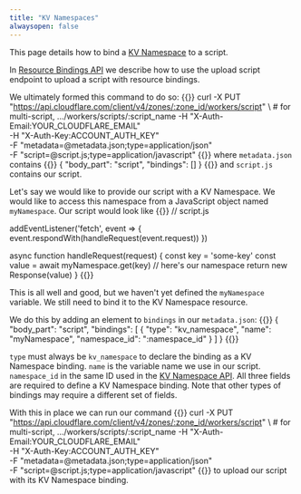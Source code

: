 ```yaml
---
title: "KV Namespaces"
alwaysopen: false
---
```


This page details how to bind a [KV Namespace](../../../kv) to a script.

In [Resource Bindings API](..) we describe how to use the upload script endpoint to upload a script with resource bindings.

We ultimately formed this command to do so:
{{<highlight bash>}}
curl -X PUT "https://api.cloudflare.com/client/v4/zones/:zone_id/workers/script" \  # for multi-script, .../workers/scripts/:script_name
  -H "X-Auth-Email:YOUR_CLOUDFLARE_EMAIL" \
  -H "X-Auth-Key:ACCOUNT_AUTH_KEY" \
  -F "metadata=@metadata.json;type=application/json" \
  -F "script=@script.js;type=application/javascript"
{{</highlight>}}
where `metadata.json` contains
{{<highlight json>}}
{
  "body_part": "script",
  "bindings": []
}
{{</highlight>}}
and `script.js` contains our script.

Let's say we would like to provide our script with a KV Namespace. We would like to access this namespace from a JavaScript object named `myNamespace`. Our script would look like
{{<highlight javascript>}}
// script.js

addEventListener('fetch', event => {
  event.respondWith(handleRequest(event.request))
})

async function handleRequest(request) {
  const key = 'some-key'
  const value = await myNamespace.get(key)  // here's our namespace
  return new Response(value)
}
{{</highlight>}}

This is all well and good, but we haven't yet defined the `myNamespace` variable. We still need to bind it to the KV Namespace resource.

We do this by adding an element to `bindings` in our `metadata.json`:
{{<highlight json>}}
{
  "body_part": "script",
  "bindings": [
    {
      "type": "kv_namespace",
      "name": "myNamespace",
      "namespace_id": ":namespace_id"
    }
  ]
}
{{</highlight>}}

`type` must always be `kv_namespace` to declare the binding as a KV Namespace binding. `name` is the variable name we use in our script. `namespace_id` in the same ID used in the [KV Namespace API](../../../kv/api). All three fields are required to define a KV Namespace binding. Note that other types of bindings may require a different set of fields.

With this in place we can run our command
{{<highlight bash>}}
curl -X PUT "https://api.cloudflare.com/client/v4/zones/:zone_id/workers/script" \  # for multi-script, .../workers/scripts/:script_name
  -H "X-Auth-Email:YOUR_CLOUDFLARE_EMAIL" \
  -H "X-Auth-Key:ACCOUNT_AUTH_KEY" \
  -F "metadata=@metadata.json;type=application/json" \
  -F "script=@script.js;type=application/javascript"
{{</highlight>}}
to upload our script with its KV Namespace binding.
